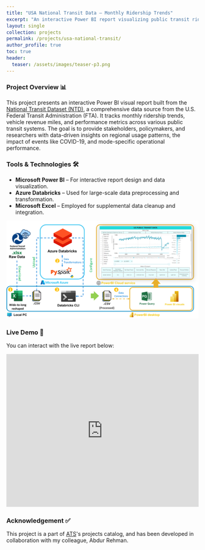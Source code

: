 ```yaml
---
title: "USA National Transit Data – Monthly Ridership Trends"
excerpt: "An interactive Power BI report visualizing public transit ridership trends across the USA, highlighting patterns and insights from the National Transit Dataset."
layout: single
collection: projects
permalink: /projects/usa-national-transit/
author_profile: true
toc: true
header:
  teaser: /assets/images/teaser-p3.png
---
```


### Project Overview 📊
This project presents an interactive Power BI visual report built from the [National Transit Dataset (NTD)](https://www.transit.dot.gov/ntd), a comprehensive data source from the U.S. Federal Transit Administration (FTA). It tracks monthly ridership trends, vehicle revenue miles, and performance metrics across various public transit systems. The goal is to provide stakeholders, policymakers, and researchers with data-driven insights on regional usage patterns, the impact of events like COVID-19, and mode-specific operational performance.

### Tools & Technologies 🛠
- **Microsoft Power BI** – For interactive report design and data visualization.
- **Azure Databricks** – Used for large-scale data preprocessing and transformation.
- **Microsoft Excel** – Employed for supplemental data cleanup and integration.

![USA National Transit Data - Workflow](/assets/images/workflow-p3.png)

### Live Demo 🔗
You can interact with the live report below:

<iframe title="US Transit Data" width="100%" height="400" src="https://app.powerbi.com/view?r=eyJrIjoiNjY1Zjg5ZTQtYzkzMC00NTlmLWI1YjItNDVmMDg0ZmRlODE4IiwidCI6IjQxOWY3MTFlLTE2NDktNDA0Mi05YmIxLWRiNTc2ODk0ZDFhOSJ9" frameborder="0" allowFullScreen="true"></iframe>

### Acknowledgement ✅
This project is a part of [ATS](https://www.atsailab.com/)'s projects catalog, and has been developed in collaboration with my colleague, Abdur Rehman.